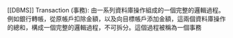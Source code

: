 [[DBMS]]
Transaction (事務): 由一系列資料庫操作組成的一個完整的邏輯過程。例如銀行轉帳，從原帳戶扣除金額，以及向目標帳戶添加金額，這兩個資料庫操作的總和，構成一個完整的邏輯過程，不可拆分。這個過程被稱為一個事務
